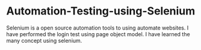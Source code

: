 # Automation-Testing-using-Selenium
Selenium is a open source automation tools to using automate websites. I have performed the login test using page object model.  I have learned the many concept using selenium.
